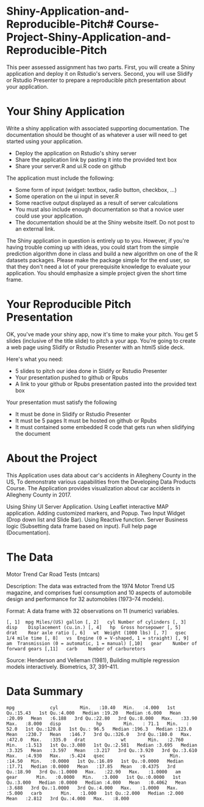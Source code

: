 # Shiny-Application-and-Reproducible-Pitch# Course-Project-Shiny-Application-and-Reproducible-Pitch

This peer assessed assignment has two parts. First, you will create a Shiny application and deploy it on Rstudio's servers. Second, you will use Slidify or Rstudio Presenter to prepare a reproducible pitch presentation about your application.

# Your Shiny Application

Write a shiny application with associated supporting documentation. The documentation should be thought of as whatever a user will need to get started using your application.

- Deploy the application on Rstudio's shiny server
- Share the application link by pasting it into the provided text box
- Share your server.R and ui.R code on github

The application must include the following:

- Some form of input (widget: textbox, radio button, checkbox, ...)
- Some operation on the ui input in sever.R
- Some reactive output displayed as a result of server calculations
- You must also include enough documentation so that a novice user could use your application.
- The documentation should be at the Shiny website itself. Do not post to an external link.

The Shiny application in question is entirely up to you. However, if you're having trouble coming up with ideas, you could start from the simple prediction algorithm done in class and build a new algorithm on one of the R datasets packages. Please make the package simple for the end user, so that they don't need a lot of your prerequisite knowledge to evaluate your application. You should emphasize a simple project given the short time frame.

# Your Reproducible Pitch Presentation

OK, you've made your shiny app, now it's time to make your pitch. You get 5 slides (inclusive of the title slide) to pitch a your app. You're going to create a web page using Slidify or Rstudio Presenter with an html5 slide deck.

Here's what you need:

- 5 slides to pitch our idea done in Slidify or Rstudio Presenter 
- Your presentation pushed to github or Rpubs 
- A link to your github or Rpubs presentation pasted into the provided text box 

Your presentation must satisfy the following

- It must be done in Slidify or Rstudio Presenter 
- It must be 5 pages It must be hosted on github or Rpubs 
- It must contained some embedded R code that gets run when slidifying the document 

# About the Project
This Application uses data about car's accidents in Allegheny County in the US, To demonstrate various capabilities from the Developing Data Products Course. The Application provides visualization about car accidents in Allegheny County in 2017.

Using Shiny UI Server Application.
Using Leaflet interactive MAP application.
Adding customized markers, and Popup.
Two Input Widget (Drop down list and Slide Bar).
Using Reactive function.
Server Business logic (Subsetting data frame based on input).
Full help page (Documentation).

# The Data

Motor Trend Car Road Tests (mtcars)

Description: The data was extracted from the 1974 Motor Trend US magazine, and comprises fuel consumption and 10 aspects of automobile design and performance for 32 automobiles (1973–74 models).

Format: A data frame with 32 observations on 11 (numeric) variables.

`[, 1]	mpg	Miles/(US) gallon
[, 2]	cyl	Number of cylinders
[, 3]	disp	Displacement (cu.in.)
[, 4]	hp	Gross horsepower
[, 5]	drat	Rear axle ratio
[, 6]	wt	Weight (1000 lbs)
[, 7]	qsec	1/4 mile time
[, 8]	vs	Engine (0 = V-shaped, 1 = straight)
[, 9]	am	Transmission (0 = automatic, 1 = manual)
[,10]	gear	Number of forward gears
[,11]	carb	Number of carburetors`

Source: Henderson and Velleman (1981), Building multiple regression models interactively. Biometrics, 37, 391–411.

# Data Summary

 `mpg             cyl       
 Min.   :10.40   Min.   :4.000  
 1st Qu.:15.43   1st Qu.:4.000  
 Median :19.20   Median :6.000  
 Mean   :20.09   Mean   :6.188  
 3rd Qu.:22.80   3rd Qu.:8.000  
 Max.   :33.90   Max.   :8.000  
      disp             hp       
 Min.   : 71.1   Min.   : 52.0  
 1st Qu.:120.8   1st Qu.: 96.5  
 Median :196.3   Median :123.0  
 Mean   :230.7   Mean   :146.7  
 3rd Qu.:326.0   3rd Qu.:180.0  
 Max.   :472.0   Max.   :335.0  
      drat             wt       
 Min.   :2.760   Min.   :1.513  
 1st Qu.:3.080   1st Qu.:2.581  
 Median :3.695   Median :3.325  
 Mean   :3.597   Mean   :3.217  
 3rd Qu.:3.920   3rd Qu.:3.610  
 Max.   :4.930   Max.   :5.424  
      qsec             vs        
 Min.   :14.50   Min.   :0.0000  
 1st Qu.:16.89   1st Qu.:0.0000  
 Median :17.71   Median :0.0000  
 Mean   :17.85   Mean   :0.4375  
 3rd Qu.:18.90   3rd Qu.:1.0000  
 Max.   :22.90   Max.   :1.0000  
       am              gear      
 Min.   :0.0000   Min.   :3.000  
 1st Qu.:0.0000   1st Qu.:3.000  
 Median :0.0000   Median :4.000  
 Mean   :0.4062   Mean   :3.688  
 3rd Qu.:1.0000   3rd Qu.:4.000  
 Max.   :1.0000   Max.   :5.000  
      carb      
 Min.   :1.000  
 1st Qu.:2.000  
 Median :2.000  
 Mean   :2.812  
 3rd Qu.:4.000  
 Max.   :8.000   `
